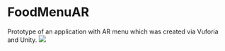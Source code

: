 # FoodMenuAR
Prototype of an application with AR menu which was created via Vuforia and Unity.
![](https://github.com/Bdiebeak/FoodMenuAR/blob/master/Food%20AR%20Demonstration.gif)
